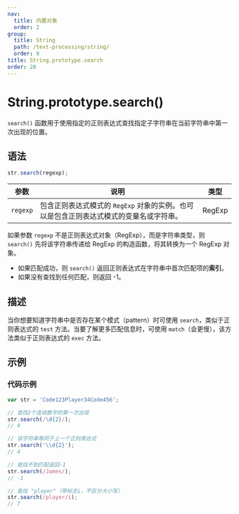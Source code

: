 ```yaml
---
nav:
  title: 内置对象
  order: 2
group:
  title: String
  path: /text-processing/string/
  order: 9
title: String.prototype.search
order: 28
---
```


# String.prototype.search()

`search()` 函数用于使用指定的正则表达式查找指定子字符串在当前字符串中第一次出现的位置。

## 语法

```js
str.search(regexp);
```

| 参数     | 说明                                                                                   | 类型   |
| -------- | -------------------------------------------------------------------------------------- | ------ |
| `regexp` | 包含正则表达式模式的 `RegExp` 对象的实例。也可以是包含正则表达式模式的变量名或字符串。 | RegExp |

如果参数 `regexp` 不是正则表达式对象（RegExp），而是字符串类型，则 `search()` 先将该字符串传递给 RegExp 的构造函数，将其转换为一个 RegExp 对象。

- 如果匹配成功，则 `search()` 返回正则表达式在字符串中首次匹配项的**索引**。
- 如果没有查找到任何匹配，则返回 -1。

## 描述

当你想要知道字符串中是否存在某个模式（pattern）时可使用 `search`，类似于正则表达式的 `test` 方法。当要了解更多匹配信息时，可使用 `match`（会更慢），该方法类似于正则表达式的 `exec` 方法。

## 示例

### 代码示例

```js
var str = 'Code123Player34Code456';

// 查找2个连续数字的第一次出现
str.search(/\d{2}/);
// 4

// 该字符串等同于上一个正则表达式
str.search('\\d{2}');
// 4

// 查找不到匹配返回-1
str.search(/James/);
// -1

// 查找 "player"（带标志i，不区分大小写）
str.search(/player/i);
// 7
```
